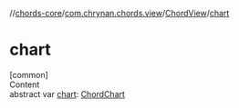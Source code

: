 //[chords-core](../../../index.md)/[com.chrynan.chords.view](../index.md)/[ChordView](index.md)/[chart](chart.md)



# chart  
[common]  
Content  
abstract var [chart](chart.md): [ChordChart](../../com.chrynan.chords.model/-chord-chart/index.md)  




